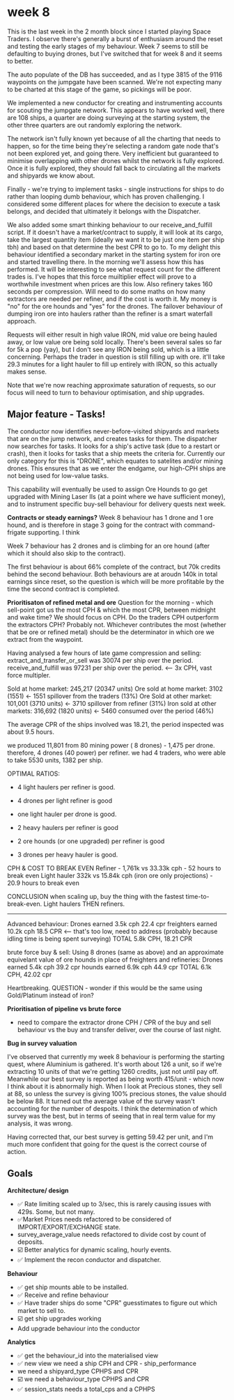 # week 8

This is the last week in the 2 month block since I started playing Space Traders.
I observe there's generally a burst of enthusiasm around the reset and testing the early stages of my behaviour. Week 7 seems to still be defaulting to buying drones, but I've switched that for week 8 and it seems to better.

The auto populate of the DB has succeeded, and as I type 3815 of the 9116 waypoints on the jumpgate have been scanned. We're not expecting many to be charted at this stage of the game, so pickings will be poor.

We implemented a new conductor for creating and instrumenting accounts for scouting the jumpgate network. This appears to have worked well, there are 108 ships, a quarter are doing surveying at the starting system, the other three quarters are out randomly exploring the network. 

The network isn't fully known yet because of all the charting that needs to happen, so for the time being they're selecting a random gate node that's not been explored yet, and going there. Very inefficient but guaranteed to minimise overlapping with other drones whilst the network is fully explored. Once it is fully explored, they should fall back to circulating all the markets and shipyards we know about.

Finally - we're trying to implement tasks - single instructions for ships to do rather than looping dumb behaviour, which has proven challenging.
I considered some different places for where the decision to execute a task belongs, and decided that ultimately it belongs with the Dispatcher. 

We also added some smart thinking behaviour to our receive_and_fulfill script. If it doesn't have a market/contract to supply, it will look at its cargo, take the largest quantity item (ideally we want it to be just one item per ship tbh) and based on that determine the best CPR to go to. To my delight this behaviour identified a secondary market in the starting system for iron ore and started travelling there. In the morning we'll assess how this has performed. It will be interesting to see what request count for the different trades is. I've hopes that this force muiltiplier effect will prove to a worthwhile investment when prices are this low. 
Also refinery takes 160 seconds per compression. Will need to do some maths on how many extractors are needed per refiner, and if the cost is worth it. My money is "no" for the ore hounds and "yes" for the drones. The failover behaviour of dumping iron ore into haulers rather than the refiner is a smart waterfall approach. 

Requests will either result in high value IRON, mid value ore being hauled away, or low value ore being sold locally.
There's been several sales so far for 5k a pop (yay), but I don't see any IRON being sold, which is a little concerning. Perhaps the trader in question is still filling up with ore. it'll take 29.3 minutes for a light hauler to fill up entirely with IRON, so this actually makes sense.

Note that we're now reaching approximate saturation of requests, so our focus will need to turn to behaviour optimisation, and ship upgrades.

## Major feature - Tasks!

The conductor now identifies never-before-visited shipyards and markets that are on the jump network, and creates tasks for them. 
The dispatcher now searches for tasks. It looks for a ship's active task (due to a restart or crash), then it looks for tasks that a ship meets the criteria for. Currently our only category for this is "DRONE", which equates to satelites and/or mining drones. This ensures that as we enter the endgame, our high-CPH ships are not being used for low-value tasks.

This capability will eventually be used to assign Ore Hounds to go get upgraded with Mining Laser IIs (at a point where we have sufficient money), and to instrument specific buy-sell behaviour for delivery quests next week.

**Contracts or steady earnings?**
Week 8 behaviour has 1 drone and 1 ore hound, and is therefore in stage 3 going for the contract with command-frigate supporting. I think

Week 7 behaviour has 2 drones and is climbing for an ore hound (after which it should also skip to the contract).

The first behaviour is about 66% complete of the contract, but 70k credits behind the second behaviour. Both behaviours are at aroudn 140k in total earnings since reset, so the question is which will be more profitable by the time the second contract is completed.





**Prioritisaton of refined metal and ore**
Question for the morning - which sell-point got us the most CPH & which the most CPR, between midnight and wake time?
We should focus on CPH. Do the traders CPH outperform the extractors CPH? Probably not. Whichever contributes the most (whether that be ore or refined metal) should be the determinator in which ore we extract from the waypoint.

Having analysed a few hours of late game compression and selling:
extract_and_transfer_or_sell was 30074 per ship over the period.
receive_and_fulfill was 97231 per ship over the period. <-- 3x CPH, vast force multipler.

Sold at home market: 245,217    (20347 units)
Ore sold at home market: 3102 (1551)               <-  1551 spillover from the traders (13%)
Ore Sold at other market: 101,001 (3710 units)     <-  3710 spillover from refiner (31%)
Iron sold at other markets: 316,692 (1820 units)   <-  5460 consumed over the period (46%) 

The average CPR of the ships involved was 18.21, the period inspected was about 9.5 hours.

we produced 11,801 from 80 mining power ( 8 drones) - 1,475 per drone.
therefore, 4 drones (40 power) per refiner. 
we had 4 traders, who were able to take  5530 units, 1382 per ship.  

OPTIMAL RATIOS:
- 4 light haulers per refiner is good.
- 4 drones per light refiner is good
- one light hauler per drone is good.

- 2 heavy haulers per refiner is good
- 2 ore hounds (or one upgraded) per refiner is good
- 3 drones per heavy hauler is good.

CPH & COST TO BREAK EVEN
Refiner - 1,761k vs 33.33k cph - 52 hours to break even
Light hauler 332k vs 15.84k cph (iron ore only projections) - 20.9 hours to break even

CONCLUSION
when scaling up, buy the thing with the fastest time-to-break-even. 
Light haulers THEN refiners.


--- 
Advanced behaviour: 
Drones earned 3.5k cph 22.4 cpr
freighters earned 10.2k cph 18.5 CPR <-- that's too low, need to address (probably because idling time is being spent surveying)
TOTAL 5.8k CPH, 18.21 CPR


brute force buy & sell:
Using 8 drones (same as above) and an approximate equivelant value of ore hounds in place of freighters and refineries:
Drones earned 5.4k cph 39.2 cpr
hounds earned 6.9k cph 44.9 cpr
TOTAL 6.1k CPH, 42.02 cpr

Heartbreaking.  QUESTION - wonder if this would be the same using Gold/Platinum instead of iron?


**Prioritisation of pipeline vs brute force** 
- need to compare the extractor drone CPH / CPR of the buy and sell behaviour vs the buy and transfer deliver, over the course of last night.

**Bug in survey valuation**

I've observed that currently my week 8 behaviour is performing the starting quest, where Aluminium is gathered. It's worth about 126 a unit, so if we're extracting 10 units of that we're getting 1260 credits, just not until pay off.
Meanwhile our best survey is reported as being worth 415/unit - which now I think about it is abnormally high.  When I look at Precious stones, they sell at 88, so unless the survey is giving 100% precious stones, the value should be below 88.  It turned out the average value of the survey wasn't accounting for the number of despoits. I think the determination of which survey was the best, but in terms of seeing that in real term value for my analysis, it was wrong.

Having corrected that, our best survey is getting 59.42 per unit, and I'm much more confident that going for the quest is the correct course of action.

## Goals
**Architecture/ design**
* ✅ Rate limiting scaled up to 3/sec, this is rarely causing issues with 429s. Some, but not many.
* ✅Market Prices needs refactored to be considered of IMPORT/EXPORT/EXCHANGE state.
* survey_average_value needs refactored to divide cost by count of deposits.
* ☑️ Better analytics for dynamic scaling, hourly events.
* ✅ Implement the recon conductor and dispatcher.


**Behaviour**
* ✅ get ship mounts able to be installed.
* ✅ Receive and refine behaviour
* ✅ Have trader ships do some "CPR" guesstimates to figure out which market to sell to.
* ☑️ get ship upgrades working 
* Add upgrade behaviour into the conductor

**Analytics**
* ✅ get the behaviour_id into the materialised view
* ✅ new view we need a ship CPH and CPR - ship_performance
* we need a shipyard_type  CPHPS and CPR 
* ☑️ we need a behaviour_type CPHPS and CPR
* ✅ session_stats needs a total_cps and a CPHPS